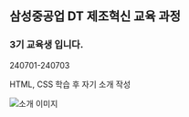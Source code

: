 ## 삼성중공업 DT 제조혁신 교육 과정
### 3기 교육생 입니다.
240701-240703

HTML, CSS 학습 후 자기 소개 작성

![소개 이미지](https://github.com/yuunju/samsung_DT_html/blob/main/rabbit.jfif)